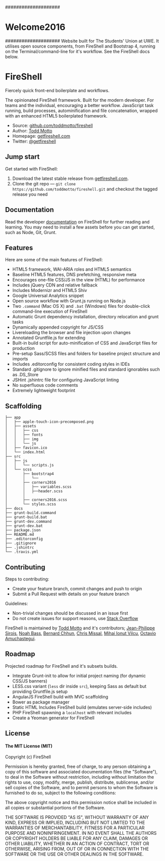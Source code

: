 ####################
# Welcome2016 #
####################
Website built for The Students' Union at UWE. It utilises open source components, from FireShell and Bootstrap 4, running on the Terminal/command-line for it's workflow.  See the FireShell docs below.

# FireShell

Fiercely quick front-end boilerplate and workflows.

The opinionated FireShell framework. Built for the modern developer. For teams and the individual, encouraging a better workflow. JavaScript task running, build processes, autominification and file concatenation, wrapped with an enhanced HTML5 boilerplated framework.

* Source: [github.com/toddmotto/fireshell](http://github.com/toddmotto/fireshell)
* Author: [Todd Motto](http://toddmotto.com)
* Homepage: [getfireshell.com](http://getfireshell.com)
* Twitter: [@getfireshell](http://twitter.com/getfireshell)

## Jump start

Get started with FireShell:

1. Download the latest stable release from
   [getfireshell.com](http://getfireshell.com).
2. Clone the git repo — `git clone
   https://github.com/toddmotto/fireshell.git` and checkout the tagged release you need

## Documentation

Read the developer [documentation](//github.com/toddmotto/fireshell/blob/master/docs/DOCS.md) on FireShell for further reading and learning. You may need to install a few assets before you can get started, such as Node, Git, Grunt.

## Features

Here are some of the main features of FireShell:

* HTML5 framework, WAI-ARIA roles and HTML5 semantics
* Baseline HTML5 features, DNS prefetching, responsive meta
* Encourages one-file CSS/JS in the view (HTML) for performance
* Includes jQuery CDN and relative fallback
* Includes Modernizr and HTML5 Shiv
* Google Universal Analytics snippet
* Open source workflow with Grunt.js running on Node.js
* Two `.command` (Mac OS X) and `.bat` (Windows) files for double-click command-line execution of FireShell
* Automatic Grunt dependency installation, directory relocation and grunt tasks
* Dynamically appended copyright for JS/CSS
* Livereloading the browser and file injection upon changes
* Annotated Gruntfile.js for extending
* Built-in build script for auto-minification of CSS and JavaScript files for production
* Pre-setup Sass/SCSS files and folders for baseline project structure and imports
* Includes .editorconfig for consistent coding styles in IDEs
* Standard .gitignore to ignore minified files and standard ignorables such as .DS_Store
* JSHint .jshintrc file for configuring JavaScript linting
* No superfluous code comments
* Extremely lightweight footprint

## Scaffolding

````
├── app
│   ├── apple-touch-icon-precomposed.png
│   ├── assets
│   │   ├── css
│   │   ├── fonts
│   │   ├── img
│   │   └── js
│   ├── favicon.ico
│   └── index.html
├── src
│   ├── js
│   │   └── scripts.js
│   └── scss
│       ├── bootstrap4
│		│	└── 
│       ├── corners2016
│       │   ├── variables.scss
│ 	 	│   ├──header.scss
│       │
│       ├── corners2016.scss
│       └── styles.scss
├── docs
├── grunt-build.command
├── grunt-build.bat
├── grunt-dev.command
├── grunt-dev.bat
├── package.json
├── README.md
├── .editorconfig
├── .gitignore
├── .jshintrc
└── .travis.yml
````

## Contributing

Steps to contributing:

* Create your feature branch, commit changes and push to origin
* Submit a Pull Request with details on your feature branch

Guidelines:
* Non-trivial changes should be discussed in an issue first
* Do not create issues for support reasons, use [Stack Overflow](http://stackoverflow.com)

FireShell is maintained by [Todd Motto](//github.com/toddmotto) and it's contributors; [Jean-Philippe Sirois](//github.com/jpsirois), [Noah Bass](//github.com/noahbass), [Bernard Chhun](//github.com/bchhun), [Chris Missal](//github.com/ChrisMissal), [Mihai Ionut Vilcu](//github.com/ionutvmi), [Octavio Amuchastegui](//github.com/octavioamu).

## Roadmap

Projected roadmap for FireShell and it's subsets builds.

* Integrate Grunt-init to allow for initial project naming (for dynamic CSS/JS banners)
* LESS.css variant (`less` dir inside `src`), keeping Sass as default but providing Gruntfile.js setup
* AngularJS FireShell build with MVC scaffolding
* Bower as package manager
* Static HTML Includes FireShell build (emulates server-side includes)
* PHP FireShell spawning a `localhost` with relevant includes
* Create a Yeoman generator for FireShell

## License

#### The MIT License (MIT)

Copyright (c) FireShell

Permission is hereby granted, free of charge, to any person obtaining a copy of
this software and associated documentation files (the "Software"), to deal in
the Software without restriction, including without limitation the rights to
use, copy, modify, merge, publish, distribute, sublicense, and/or sell copies
of the Software, and to permit persons to whom the Software is furnished to do
so, subject to the following conditions:

The above copyright notice and this permission notice shall be included in all
copies or substantial portions of the Software.

THE SOFTWARE IS PROVIDED "AS IS", WITHOUT WARRANTY OF ANY KIND, EXPRESS OR
IMPLIED, INCLUDING BUT NOT LIMITED TO THE WARRANTIES OF MERCHANTABILITY,
FITNESS FOR A PARTICULAR PURPOSE AND NONINFRINGEMENT. IN NO EVENT SHALL THE
AUTHORS OR COPYRIGHT HOLDERS BE LIABLE FOR ANY CLAIM, DAMAGES OR OTHER
LIABILITY, WHETHER IN AN ACTION OF CONTRACT, TORT OR OTHERWISE, ARISING FROM,
OUT OF OR IN CONNECTION WITH THE SOFTWARE OR THE USE OR OTHER DEALINGS IN THE
SOFTWARE.
